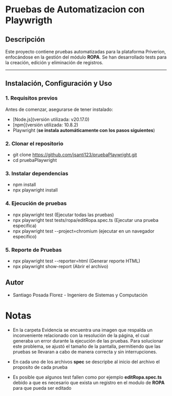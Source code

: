 # Pruebas de Automatizacion con Playwrigth

## Descripción
Este proyecto contiene pruebas automatizadas para la plataforma Priverion, enfocándose en la gestión del módulo **ROPA**. Se han desarrollado tests para la creación, edición y eliminación de registros.

---

## Instalación, Configuración y Uso
### 1. Requisitos previos
Antes de comenzar, asegurarse de tener instalado:
- [Node.js](versión utilizada: v20.17.0)
- [npm](versión utilizada: 10.8.2)
- Playwright (**se instala automáticamente con los pasos siguientes**)

### 2. Clonar el repositorio
- git clone https://github.com/jsanti123/pruebaPlaywright.git
- cd pruebaPlaywright

### 3. Instalar dependencias
- npm install
- npx playwright install

### 4. Ejecución de pruebas
- npx playwright test (Ejecutar todas las pruebas)
- npx playwright test tests/ropa/editRopa.spec.ts (Ejecutar una prueba especifica)
- npx playwright test --project=chromium (ejecutar en un navegador especifico)

### 5. Reporte de Pruebas
- npx playwright test --reporter=html (Generar reporte HTML)
- npx playwright show-report (Abrir el archivo)

## Autor
- Santiago Posada Florez - Ingeniero de Sistemas y Computación

# Notas 
- En la carpeta Evidencia se encuentra una imagen que respalda un inconveniente relacionado con la resolución de la página, el cual generaba un error durante la ejecución de las pruebas. Para solucionar este problema, se ajustó el tamaño de la pantalla, permitiendo que las pruebas se llevaran a cabo de manera correcta y sin interrupciones.

- En cada uno de los archivos **spec** se descripbe al inicio del archivo el proposito de cada prueba

- Es posible que algunos test fallen como por ejemplo **editRopa.spec.ts** debido a que es necesario que exista un registro en el modulo de **ROPA** para que pueda ser editado